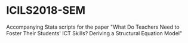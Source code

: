 # ICILS2018-SEM
Accompanying Stata scripts for the paper "What Do Teachers Need to Foster Their Students' ICT Skills? Deriving a Structural Equation Model"
